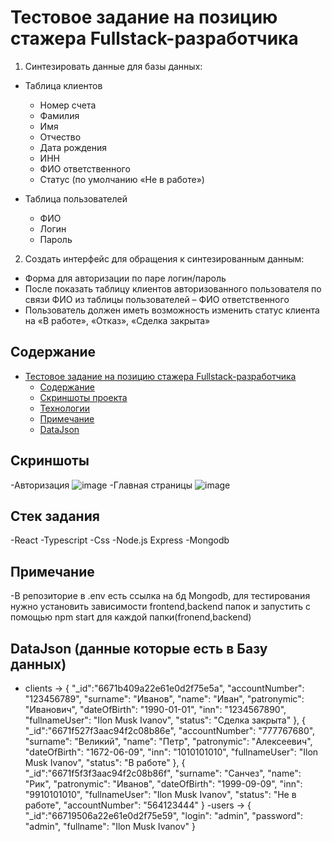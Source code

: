 # Тестовое задание на позицию стажера Fullstack-разработчика
1. Синтезировать данные для базы данных:

* Таблица клиентов
    + Номер счета
    + Фамилия
    + Имя
    + Отчество
    + Дата рождения
    + ИНН
    + ФИО ответственного
    + Статус (по умолчанию «Не в работе»)

* Таблица пользователей
    + ФИО
    + Логин
    + Пароль

2. Создать интерфейс для обращения к синтезированным данным:
* Форма для авторизации по паре логин/пароль
* После показать таблицу клиентов авторизованного
пользователя по связи ФИО из таблицы пользователей – ФИО
ответственного
* Пользователь должен иметь возможность изменить статус
клиента на «В работе», «Отказ», «Сделка закрыта»

## Содержание
- [Тестовое задание на позицию стажера Fullstack-разработчика](#тестовое-задание-на-позицию-стажера-fullstack-разработчика)
  - [Содержание](#содержание)
  - [Скриншоты проекта](#скриншоты-проекта)
  - [Технологии](#технологии)
  - [Примечание](#Примечание)
  - [DataJson](#DataJson)

## Скриншоты
-Авторизация
![image](https://github.com/akkerman06/test-for-Full-stack-intern/assets/138283291/1de2194a-9b03-4492-9bb8-3bebca52ff81)
-Главная страницы
![image](https://github.com/akkerman06/test-for-Full-stack-intern/assets/138283291/c50e666b-1316-4516-808e-134771576a3d)

## Стек задания
-React
-Typescript
-Css
-Node.js Express
-Mongodb

## Примечание
-В репозиторие в .env есть ссылка на бд Mongodb, для тестирования нужно установить зависимости frontend,backend папок и  запустить с помощью npm start для каждой папки(fronend,backend)

## DataJson (данные которые есть в Базу данных)
- clients -> {
   "_id":"6671b409a22e61e0d2f75e5a",
   "accountNumber": "123456789",
   "surname": "Иванов",
   "name": "Иван",
   "patronymic": "Иванович",
   "dateOfBirth": "1990-01-01",
   "inn": "1234567890",
   "fullnameUser": "Ilon Musk Ivanov",
   "status": "Сделка закрыта"
},
{
   "_id":"6671f527f3aac94f2c08b86e",
   "accountNumber": "777767680",
   "surname": "Великий",
   "name": "Петр",
   "patronymic": "Алексеевич",
   "dateOfBirth": "1672-06-09",
   "inn": "1010101010",
   "fullnameUser": "Ilon Musk Ivanov",
   "status": "В работе"
},
{
   "_id":"6671f5f3f3aac94f2c08b86f",
   "surname": "Санчез",
   "name": "Рик",
   "patronymic": "Иванов",
   "dateOfBirth": "1999-09-09",
   "inn": "9910101010",
   "fullnameUser": "Ilon Musk Ivanov",
   "status": "Не в работе",
   "accountNumber": "564123444"
}
-users ->
{
   "_id":"66719506a22e61e0d2f75e59",
   "login": "admin",
   "password": "admin",
   "fullname": "Ilon Musk Ivanov"
}




